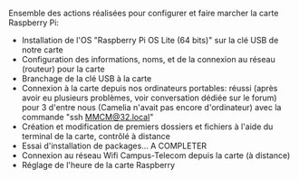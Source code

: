Ensemble des actions réalisées pour configurer et faire marcher la carte Raspberry Pi:


- Installation de l'OS "Raspberry Pi OS Lite (64 bits)" sur la clé USB de notre carte
- Configuration des informations, noms, et de la connexion au réseau (routeur) pour la carte
- Branchage de la clé USB à la carte
- Connexion à la carte depuis nos ordinateurs portables: réussi (après avoir eu plusieurs problèmes, voir conversation dédiée sur le forum) pour 3 d'entre nous (Camelia n'avait pas encore d'ordinateur) avec la commande "ssh MMCM@32.local"
- Création et modification de premiers dossiers et fichiers à l'aide du terminal de la carte, contrôlé à distance
- Essai d'installation de packages... A COMPLETER
- Connexion au réseau Wifi Campus-Telecom depuis la carte (à distance)
- Réglage de l'heure de la carte Raspberry